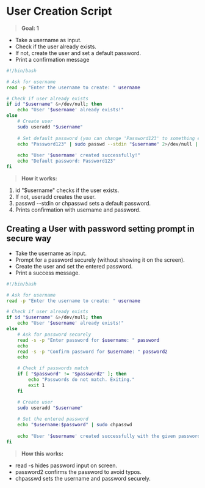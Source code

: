# User Creation Script
> **Goal: 1**
- Take a username as input. 
- Check if the user already exists.
- If not, create the user and set a default password.
- Print a confirmation message
```bash
#!/bin/bash

# Ask for username
read -p "Enter the username to create: " username

# Check if user already exists
if id "$username" &>/dev/null; then
    echo "User '$username' already exists!"
else
    # Create user
    sudo useradd "$username"
    
    # Set default password (you can change 'Password123' to something else)
    echo "Password123" | sudo passwd --stdin "$username" 2>/dev/null || echo "$username:Password123" | sudo chpasswd
    
    echo "User '$username' created successfully!"
    echo "Default password: Password123"
fi
```
> **How it works:**

1.  id "$username" checks if the user exists.
2.  If not, useradd creates the user.
3.  passwd --stdin or chpasswd sets a default password.
4.  Prints confirmation with username and password.

## Creating a User with password setting prompt in secure way 

- Take the username as input.
- Prompt for a password securely (without showing it on the screen).
- Create the user and set the entered password.
- Print a success message.

```bash
#!/bin/bash

# Ask for username
read -p "Enter the username to create: " username

# Check if user already exists
if id "$username" &>/dev/null; then
    echo "User '$username' already exists!"
else
    # Ask for password securely
    read -s -p "Enter password for $username: " password
    echo
    read -s -p "Confirm password for $username: " password2
    echo

    # Check if passwords match
    if [ "$password" != "$password2" ]; then
        echo "Passwords do not match. Exiting."
        exit 1
    fi

    # Create user
    sudo useradd "$username"
    
    # Set the entered password
    echo "$username:$password" | sudo chpasswd
    
    echo "User '$username' created successfully with the given password!"
fi
```
> **How this works:**
- read -s hides password input on screen.
- password2 confirms the password to avoid typos.
- chpasswd sets the username and password securely.
